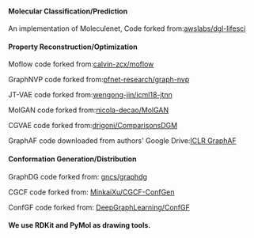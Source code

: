 #### Molecular Classification/Prediction
An implementation of Moleculenet, Code forked from:[awslabs/dgl-lifesci](https://github.com/awslabs/dgl-lifesci)

#### Property Reconstruction/Optimization
Moflow code forked from:[calvin-zcx/moflow](https://github.com/calvin-zcx/moflow)

GraphNVP code forked from:[pfnet-research/graph-nvp](https://github.com/pfnet-research/graph-nvp)

JT-VAE code forked from:[wengong-jin/icml18-jtnn](https://github.com/wengong-jin/icml18-jtnn)

MolGAN code forked from:[nicola-decao/MolGAN](https://github.com/nicola-decao/MolGAN)

CGVAE code forked from:[drigoni/ComparisonsDGM](https://github.com/drigoni/ComparisonsDGM)

GraphAF code downloaded from authors' Google Drive:[ICLR GraphAF](https://drive.google.com/open?id=1FmYWcT8jDrwZlzPbmMpRhulb9OKTDWJL) 

#### Conformation Generation/Distribution
GraphDG code forked from: [gncs/graphdg](https://github.com/gncs/graphdg)

CGCF code forked from: [MinkaiXu/CGCF-ConfGen](https://github.com/MinkaiXu/CGCF-ConfGen)

ConfGF code forked from: [DeepGraphLearning/ConfGF](https://github.com/DeepGraphLearning/ConfGF)


#### We use  RDKit and PyMol as drawing tools.
